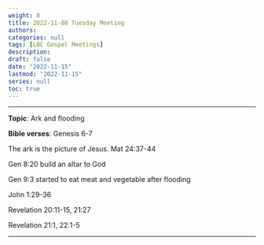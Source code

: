 ```yaml
---
weight: 8
title: 2022-11-08 Tuesday Meeting
authors:
categories: null
tags: [LBC Gospel Meetings]
description: 
draft: false
date: "2022-11-15"
lastmod: "2022-11-15"
series: null
toc: true
---
```


<!--more-->
---
<b><font class = "font_upper">Topic</font></b>: Ark and flooding  

<b><font class = "font_upper">Bible verses</font></b>: Genesis 6-7  

The ark is the picture of Jesus.  Mat 24:37-44  

Gen 8:20 build an altar to God    

Gen 9:3 started to eat meat and vegetable after flooding   

John 1:29-36

Revelation 20:11-15, 21:27  

Revelation 21:1, 22:1-5





---
